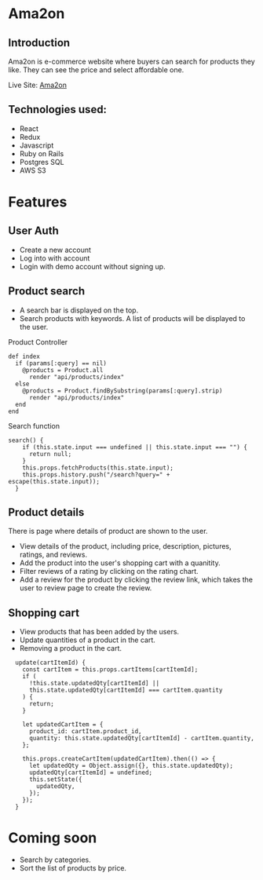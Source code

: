 # Ama2on

## Introduction
Ama2on is e-commerce website where buyers can search for products they like. They can see the price and select affordable one.

Live Site: [Ama2on](https://ama2on.herokuapp.com/#/)


## Technologies used:
* React
* Redux
* Javascript
* Ruby on Rails
* Postgres SQL
* AWS S3

# Features

## User Auth
* Create a new account
* Log into with account
* Login with demo account without signing up.

## Product search
* A search bar is displayed on the top.
* Search products with keywords. A list of products will be displayed to the user. 

Product Controller
```
def index
  if (params[:query] == nil) 
    @products = Product.all
      render "api/products/index"
  else
    @products = Product.findBySubstring(params[:query].strip)
      render "api/products/index"
  end
end
 ```

Search function 
```
search() { 
    if (this.state.input === undefined || this.state.input === "") {
      return null;
    }
    this.props.fetchProducts(this.state.input);
    this.props.history.push("/search?query=" + escape(this.state.input));
  }
```
## Product details
There is page where details of product are shown to the user.
* View details of the product, including price, description, pictures, ratings, and reviews.
* Add the product into the user's shopping cart with a quanitity.
* Filter reviews of a rating by clicking on the rating chart. 
* Add a review for the product by clicking the review link, which takes the user to review page to create the review. 

## Shopping cart
* View products that has been added by the users.
* Update quantities of a product in the cart.
* Removing a product in the cart.


```
  update(cartItemId) {
    const cartItem = this.props.cartItems[cartItemId];
    if (
      !this.state.updatedQty[cartItemId] ||
      this.state.updatedQty[cartItemId] === cartItem.quantity
    ) {
      return;
    }

    let updatedCartItem = {
      product_id: cartItem.product_id,
      quantity: this.state.updatedQty[cartItemId] - cartItem.quantity,
    };

    this.props.createCartItem(updatedCartItem).then(() => {
      let updatedQty = Object.assign({}, this.state.updatedQty);
      updatedQty[cartItemId] = undefined;
      this.setState({
        updatedQty,
      });
    });
  }
 ```

# Coming soon
* Search by categories.
* Sort the list of products by price.
